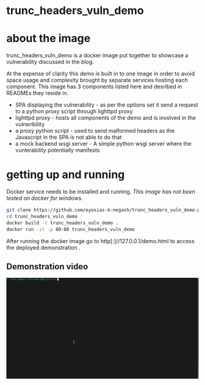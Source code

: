 # trunc_headers_vuln_demo

# about the image
trunc_headers_vuln_demo is a docker image put together to showcase a vulnerability discussed in the blog.

At the expense of clarity this demo is built in to one image in order to avoid space usage and complexity brought by separate services hosting each component. This image has 3 components listed here and desribed in READMEs they reside in.

- SPA displaying the vulnerability - as per the options set it send a request to a python proxy script through lighttpd proxy
- lighttpd proxy - hosts all components of the demo and is involved in the vulneribility
- a proxy python script - used to send malformed headers as the Javascript in the SPA is not able to do that
- a mock backend wsgi server - A simple python wsgi server where the vunlerability potentially manifests

# getting up and running

Docker service needs to be installed and running.
*This image has not been tested on docker for windows.*

```sh
git clone https://github.com/eyosias-k-negash/trunc_headers_vuln_demo.git
cd trunc_headers_vuln_demo
docker build -t trunc_headers_vuln_demo .
docker run -it -p 80:80 trunc_headers_vuln_demo
```
After running the docker image go to http[:]//127.0.0.1/demo.html to access the deployed demonstration .

## Demonstration video
![Getting up and running](https://github.com/eyosias-k-negash/trunc_headers_vuln_demo/raw/master/demo%202022-07-15%2003-14.gif)
